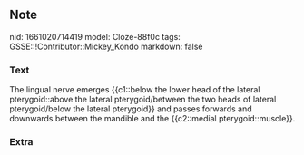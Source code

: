 ## Note
nid: 1661020714419
model: Cloze-88f0c
tags: GSSE::!Contributor::Mickey_Kondo
markdown: false

### Text
The lingual nerve emerges {{c1::below the lower head of the lateral pterygoid::above the lateral pterygoid/between the two heads of lateral pterygoid/below the lateral pterygoid}} and passes forwards and downwards between the mandible and the {{c2::medial pterygoid::muscle}}.

### Extra

